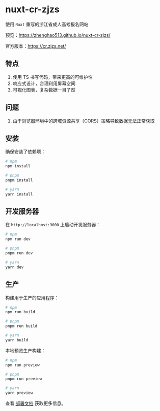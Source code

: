 # nuxt-cr-zjzs

使用 `Nuxt` 重写的浙江省成人高考报名网站

预览：https://zhenghao513.github.io/nuxt-cr-zjzs/

官方版本：https://cr.zjzs.net/

## 特点

1. 使用 TS 书写代码，带来更高的可维护性
2. 响应式设计，合理利用屏幕空间
3. 可视化图表，复杂数据一目了然

## 问题

1. 由于浏览器环境中的跨域资源共享（CORS）策略导致数据无法正常获取

## 安装

确保安装了依赖项：

```bash
# npm
npm install

# pnpm
pnpm install

# yarn
yarn install
```

## 开发服务器

在 `http://localhost:3000` 上启动开发服务器：

```bash
# npm
npm run dev

# pnpm
pnpm run dev

# yarn
yarn dev
```

## 生产

构建用于生产的应用程序：

```bash
# npm
npm run build

# pnpm
pnpm run build

# yarn
yarn build
```

本地预览生产构建：

```bash
# npm
npm run preview

# pnpm
pnpm run preview

# yarn
yarn preview
```

查看 [部署文档](https://nuxt.com/docs/getting-started/deployment) 获取更多信息。
